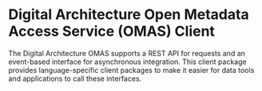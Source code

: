 <!-- SPDX-License-Identifier: CC-BY-4.0 -->
<!-- Copyright Contributors to the ODPi Egeria project. -->

# Digital Architecture Open Metadata Access Service (OMAS) Client

The Digital Architecture OMAS supports a REST API for requests and an event-based
interface for asynchronous integration.  This client
package provides language-specific client packages to make it easier
for data tools and applications to call these interfaces.